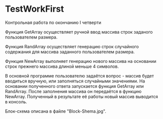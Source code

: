 # TestWorkFirst
Контрольная работа по окончанию I четверти

Функция GetArray осуществляет ручной ввод массива строк заданого пользователем размера.

Функция RandArray осуществляет генерацию строк случайного содержания для массива заданного пользователем размера.

Функция NewArray выполняет генерацию нового массива на основании строк прежнего массива длиной меньше 4 символов.

В основной программе пользователю задаётся вопрос - массив будет вводиться вручную, или заполняться случайными значениями. На основании полученного ответа запускается функция GetArray или RandArray. После заполнения массива он передаётся в функцию NewArray. Полученный в результате её работы новый массив выводится в консоль.

Блок-схема описана в файле "Block-Shema.jpg".
